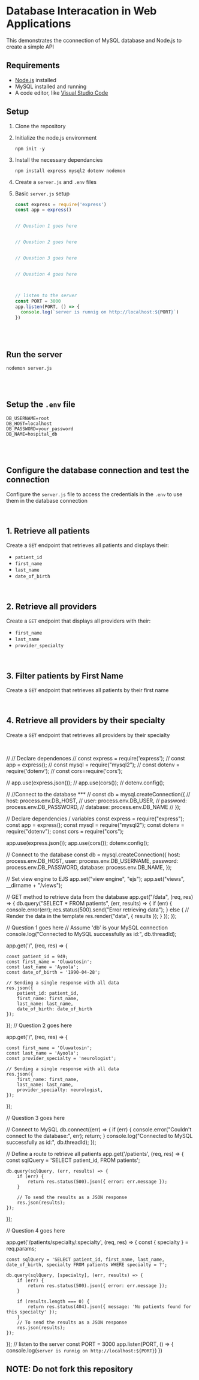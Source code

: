 # Database Interacation in Web Applications

This demonstrates the cconnection of MySQL database and Node.js to create a simple API

## Requirements
- [Node.js](https://nodejs.org/) installed
-  MySQL installed and running
-  A code editor, like [Visual Studio Code](https://code.visualstudio.com/download)

## Setup
1. Clone the repository
2. Initialize the node.js environment
   ```
   npm init -y
   ```
3. Install the necessary dependancies
   ```
   npm install express mysql2 dotenv nodemon
   ```
4. Create a ``` server.js ``` and ```.env``` files
5. Basic ```server.js``` setup
   <br>
   
   ```js
   const express = require('express')
   const app = express()

   
   // Question 1 goes here


   // Question 2 goes here


   // Question 3 goes here


   // Question 4 goes here

   

   // listen to the server
   const PORT = 3000
   app.listen(PORT, () => {
     console.log(`server is runnig on http://localhost:${PORT}`)
   })
   ```
<br><br>

## Run the server
   ```
   nodemon server.js
   ```
<br><br>

## Setup the ```.env``` file
```.env
DB_USERNAME=root
DB_HOST=localhost
DB_PASSWORD=your_password
DB_NAME=hospital_db
```

<br><br>

## Configure the database connection and test the connection
Configure the ```server.js``` file to access the credentials in the ```.env``` to use them in the database connection

<br>

## 1. Retrieve all patients
Create a ```GET``` endpoint that retrieves all patients and displays their:
- ```patient_id```
- ```first_name```
- ```last_name```
- ```date_of_birth```

<br>

## 2. Retrieve all providers
Create a ```GET``` endpoint that displays all providers with their:
- ```first_name```
- ```last_name```
- ```provider_specialty```

<br>

## 3. Filter patients by First Name
Create a ```GET``` endpoint that retrieves all patients by their first name

<br>

## 4. Retrieve all providers by their specialty
Create a ```GET``` endpoint that retrieves all providers by their specialty

<br>

// // Declare dependences
// const express = require('express');
// const app = express();
// const mysql = require("mysql2");
// const dotenv = require('dotenv');
// const cors=require('cors');

// app.use(express.json());
// app.use(cors());
// dotenv.config();

// //Connect to the database ***
// const db = mysql.createConnection({
//     host: process.env.DB_HOST,
//     user: process.env.DB_USER,
//     password: process.env.DB_PASSWORD,
//     database: process.env.DB_NAME
// }); 

// Declare dependencies / variables
const express = require("express");
const app = express();
const mysql = require("mysql2");
const dotenv = require("dotenv");
const cors = require("cors");

app.use(express.json());
app.use(cors());
dotenv.config();

// Connect to the database
const db = mysql.createConnection({
  host: process.env.DB_HOST,
  user: process.env.DB_USERNAME,
  password: process.env.DB_PASSWORD,
  database: process.env.DB_NAME,
});


// Set view engine to EJS
app.set("view engine", "ejs");
app.set("views", __dirname + "/views");

// GET method to retrieve data from the database
app.get("/data", (req, res) => {
  db.query("SELECT * FROM patients", (err, results) => {
    if (err) {
      console.error(err);
      res.status(500).send("Error retrieving data");
    } else {
      // Render the data in the template
      res.render("data", { results });
    }
  });
});

// Question 1 goes here
// Assume 'db' is your MySQL connection
console.log("Connected to MySQL successfully as id:", db.threadId);


app.get('/', (req, res) => {
   
    const patient_id = 949; 
    const first_name = 'Oluwatosin'; 
    const last_name = 'Ayoola'; 
    const date_of_birth = '1990-04-28'; 

    // Sending a single response with all data
    res.json({
        patient_id: patient_id,
        first_name: first_name,
        last_name: last_name,
        date_of_birth: date_of_birth
    });
});
// Question 2 goes here

app.get('/', (req, res) => {
   
   
    const first_name = 'Oluwatosin'; 
    const last_name = 'Ayoola'; 
    const provider_specialty = 'neurologist'; 

    // Sending a single response with all data
    res.json({
        first_name: first_name,
        last_name: last_name,
        provider_specialty: neurologist,
    });
});

// Question 3 goes here

// Connect to MySQL
db.connect((err) => {
    if (err) {
        console.error("Couldn't connect to the database:", err);
        return;
    }
    console.log("Connected to MySQL successfully as id:", db.threadId);
});

// Define a route to retrieve all patients
app.get('/patients', (req, res) => {
    const sqlQuery = 'SELECT patient_id, FROM patients';
    
    db.query(sqlQuery, (err, results) => {
        if (err) {
            return res.status(500).json({ error: err.message });
        }
        
        // To send the results as a JSON response
        res.json(results);
    });
});

// Question 4 goes here

app.get('/patients/specialty/:specialty', (req, res) => {
    const { specialty } = req.params;  

    const sqlQuery = 'SELECT patient_id, first_name, last_name, date_of_birth, specialty FROM patients WHERE specialty = ?';
    
    db.query(sqlQuery, [specialty], (err, results) => {
        if (err) {
            return res.status(500).json({ error: err.message });
        }

        if (results.length === 0) {
            return res.status(404).json({ message: 'No patients found for this specialty' });
        }
        // To send the results as a JSON response
        res.json(results);
    });
});
// listen to the server
const PORT = 3000
app.listen(PORT, () => {
  console.log(`server is runnig on http://localhost:${PORT}`)
})

## NOTE: Do not fork this repository
